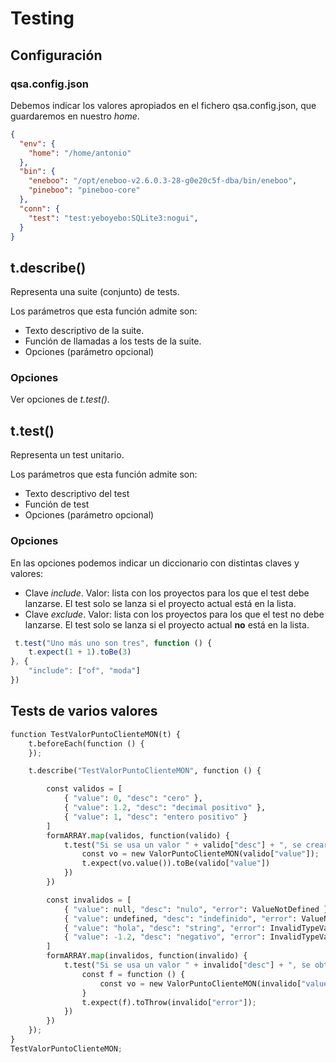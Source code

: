 # Testing

## Configuración

### qsa.config.json
Debemos indicar los valores apropiados en el fichero qsa.config.json, que guardaremos en nuestro _home_.
```json
{
  "env": {
    "home": "/home/antonio"
  },
  "bin": {
    "eneboo": "/opt/eneboo-v2.6.0.3-28-g0e20c5f-dba/bin/eneboo",
    "pineboo": "pineboo-core"
  },
  "conn": {
    "test": "test:yeboyebo:SQLite3:nogui",
  }
}
```

## t.describe()
Representa una suite (conjunto) de tests.

Los parámetros que esta función admite son:
+ Texto descriptivo de la suite.
+ Función de llamadas a los tests de la suite.
+ Opciones (parámetro opcional)

### Opciones
Ver opciones de _t.test()_.

## t.test()
Representa un test unitario.

Los parámetros que esta función admite son:
+ Texto descriptivo del test
+ Función de test
+ Opciones (parámetro opcional)

### Opciones
En las opciones podemos indicar un diccionario con distintas claves y valores:
+ Clave _include_. Valor: lista con los proyectos para los que el test debe lanzarse. El test solo se lanza si el proyecto actual está en la lista.
+ Clave _exclude_. Valor: lista con los proyectos para los que el test no debe lanzarse. El test solo se lanza si el proyecto actual __no__ está en la lista.
```js
 t.test("Uno más uno son tres", function () {
    t.expect(1 + 1).toBe(3)
}, {
    "include": ["of", "moda"]
})
```
## Tests de varios valores

```py
function TestValorPuntoClienteMON(t) {
    t.beforeEach(function () {
    });

    t.describe("TestValorPuntoClienteMON", function () {

        const validos = [
            { "value": 0, "desc": "cero" },
            { "value": 1.2, "desc": "decimal positivo" },
            { "value": 1, "desc": "entero positivo" }
        ]
        formARRAY.map(validos, function(valido) {
            t.test("Si se usa un valor " + valido["desc"] + ", se creará el valor", function () {
                const vo = new ValorPuntoClienteMON(valido["value"]);
                t.expect(vo.value()).toBe(valido["value"])
            })
        })

        const invalidos = [
            { "value": null, "desc": "nulo", "error": ValueNotDefined },
            { "value": undefined, "desc": "indefinido", "error": ValueNotDefined },
            { "value": "hola", "desc": "string", "error": InvalidTypeValue },
            { "value": -1.2, "desc": "negativo", "error": InvalidTypeValue }
        ]
        formARRAY.map(invalidos, function(invalido) {
            t.test("Si se usa un valor " + invalido["desc"] + ", se obtiene un error " + invalido["error"]["type"], function () {
                const f = function () {
                    const vo = new ValorPuntoClienteMON(invalido["value"]);
                }
                t.expect(f).toThrow(invalido["error"]);
            })
        })
    });
}
TestValorPuntoClienteMON;
```
